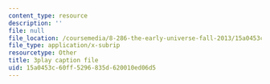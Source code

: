 ```yaml
---
content_type: resource
description: ''
file: null
file_location: /coursemedia/8-286-the-early-universe-fall-2013/15a0453c60ff5296835d620010ed06d5_PsfyE1-s9Rs.vtt
file_type: application/x-subrip
resourcetype: Other
title: 3play caption file
uid: 15a0453c-60ff-5296-835d-620010ed06d5
---
```

